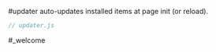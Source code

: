 #updater auto-updates installed items at page init (or reload).

```js:js_removed:updater.js
// updater.js
```

#_welcome